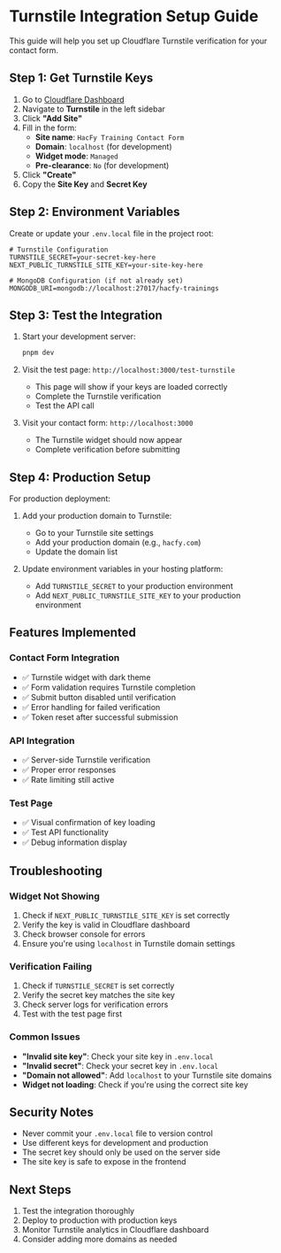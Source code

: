 # Turnstile Integration Setup Guide

This guide will help you set up Cloudflare Turnstile verification for your contact form.

## Step 1: Get Turnstile Keys

1. Go to [Cloudflare Dashboard](https://dash.cloudflare.com/)
2. Navigate to **Turnstile** in the left sidebar
3. Click **"Add Site"**
4. Fill in the form:
   - **Site name**: `HacFy Training Contact Form`
   - **Domain**: `localhost` (for development)
   - **Widget mode**: `Managed`
   - **Pre-clearance**: `No` (for development)
5. Click **"Create"**
6. Copy the **Site Key** and **Secret Key**

## Step 2: Environment Variables

Create or update your `.env.local` file in the project root:

```env
# Turnstile Configuration
TURNSTILE_SECRET=your-secret-key-here
NEXT_PUBLIC_TURNSTILE_SITE_KEY=your-site-key-here

# MongoDB Configuration (if not already set)
MONGODB_URI=mongodb://localhost:27017/hacfy-trainings
```

## Step 3: Test the Integration

1. Start your development server:
   ```bash
   pnpm dev
   ```

2. Visit the test page: `http://localhost:3000/test-turnstile`
   - This page will show if your keys are loaded correctly
   - Complete the Turnstile verification
   - Test the API call

3. Visit your contact form: `http://localhost:3000`
   - The Turnstile widget should now appear
   - Complete verification before submitting

## Step 4: Production Setup

For production deployment:

1. Add your production domain to Turnstile:
   - Go to your Turnstile site settings
   - Add your production domain (e.g., `hacfy.com`)
   - Update the domain list

2. Update environment variables in your hosting platform:
   - Add `TURNSTILE_SECRET` to your production environment
   - Add `NEXT_PUBLIC_TURNSTILE_SITE_KEY` to your production environment

## Features Implemented

### Contact Form Integration
- ✅ Turnstile widget with dark theme
- ✅ Form validation requires Turnstile completion
- ✅ Submit button disabled until verification
- ✅ Error handling for failed verification
- ✅ Token reset after successful submission

### API Integration
- ✅ Server-side Turnstile verification
- ✅ Proper error responses
- ✅ Rate limiting still active

### Test Page
- ✅ Visual confirmation of key loading
- ✅ Test API functionality
- ✅ Debug information display

## Troubleshooting

### Widget Not Showing
1. Check if `NEXT_PUBLIC_TURNSTILE_SITE_KEY` is set correctly
2. Verify the key is valid in Cloudflare dashboard
3. Check browser console for errors
4. Ensure you're using `localhost` in Turnstile domain settings

### Verification Failing
1. Check if `TURNSTILE_SECRET` is set correctly
2. Verify the secret key matches the site key
3. Check server logs for verification errors
4. Test with the test page first

### Common Issues
- **"Invalid site key"**: Check your site key in `.env.local`
- **"Invalid secret"**: Check your secret key in `.env.local`
- **"Domain not allowed"**: Add `localhost` to your Turnstile site domains
- **Widget not loading**: Check if you're using the correct site key

## Security Notes

- Never commit your `.env.local` file to version control
- Use different keys for development and production
- The secret key should only be used on the server side
- The site key is safe to expose in the frontend

## Next Steps

1. Test the integration thoroughly
2. Deploy to production with production keys
3. Monitor Turnstile analytics in Cloudflare dashboard
4. Consider adding more domains as needed
